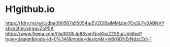 # H1github.io
https://1drv.ms/w/c/dba099567a55054a/EVZClBalMMlJpn7OxSLFv6ABNVYsbkx2tmUxlrggvZoP5A
https://www.figma.com/file/RORIJp8SvvnTpyKbzZZ5Su/Untitled?type=design&node-id=0%3A1&mode=design&t=lnBrGDNErNdzcZdi-1
